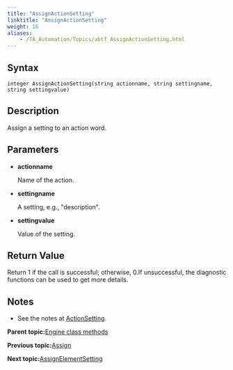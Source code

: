 ```yaml
--- 
title: "AssignActionSetting"
linktitle: "AssignActionSetting"
weight: 16
aliases: 
    - /TA_Automation/Topics/abtf_AssignActionSetting.html
---
```


## Syntax

`integer AssignActionSetting(string actionname, string settingname, string settingvalue)`

## Description

Assign a setting to an action word.

## Parameters

-   **actionname**

    Name of the action.

-   **settingname**

    A setting, e.g., "description".

-   **settingvalue**

    Value of the setting.


## Return Value

Return 1 if the call is successful; otherwise, 0.If unsuccessful, the diagnostic functions can be used to get more details.

## Notes

-   See the notes at [ActionSetting](abtf_ActionSetting.html).

**Parent topic:**[Engine class methods](/TA_Automation/Topics/abtf_Engine_classes.html)

**Previous topic:**[Assign](/TA_Automation/Topics/abtf_Assign.html)

**Next topic:**[AssignElementSetting](/TA_Automation/Topics/abtf_AssignElementSetting.html)

